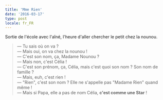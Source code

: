 ```yaml
---
title: 'Mme Rien'
date: '2016-03-17'
type: post
locale: fr_FR
---
```


Sortie de l'école avec l'aîné, l'heure d'aller chercher le petit chez la nounou.

<!-- more -->

> — Tu sais où on va ?  
> — Mais oui, on va chez la nounou !  
> — C'est son nom, ça, Madame Nounou ?  
> — Mais non, c'est Célia !  
> — C'est son prénom, ça, Célia, mais c'est quoi son nom ? Son nom de famille ?  
> — Mais, euh, c'est rien !  
> — "Rien", c'est son nom ? Elle ne s'appelle pas "Madame Rien" quand même !  
> — Mais si Papa, elle a pas de nom Célia, **c'est comme une Star** !
